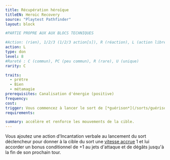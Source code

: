 ```yaml
---
title: Récupération héroïque
titleEN: Heroic Recovery
source: "Playtest Pathfinder"
layout: block

#PARTIE PROPRE AUX AUX BLOCS TECHNIQUES

#Action: (rien), 1/2/3 (1/2/3 action[s]), R (réaction), L (action libre)
action: L
type: don
level: 8
#Rareté : C (commun), PC (peu commun), R (rare), U (unique)
rarity: C

traits:
  - prêtre
  - Bien
  - métamagie
prerequisites: Canalisation d'énergie (positive)
frequency: 
cost: 
trigger: Vous commencez à lancer le sort de [*guérison*](/sorts/guérison.html).
requirements:

summary: accélère et renforce les mouvements de la cible.
---
```


Vous ajoutez une action d'Incantation verbale au lancement du sort déclencheur pour donner à la cible du sort une [vitesse accrue](/conditions/vitesse-accrue) 1 et lui accorder un bonus conditionnel de +1 au jets d'attaque et de dégâts jusqu'à la fin de son prochain tour.
